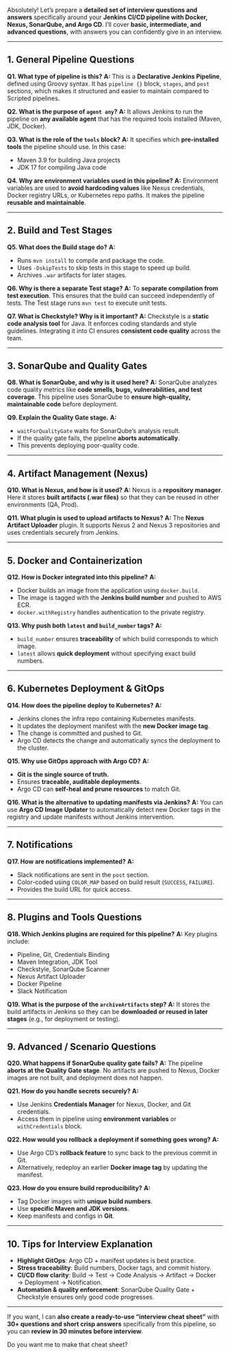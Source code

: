 Absolutely! Let’s prepare a **detailed set of interview questions and answers** specifically around your **Jenkins CI/CD pipeline with Docker, Nexus, SonarQube, and Argo CD**. I’ll cover **basic, intermediate, and advanced questions**, with answers you can confidently give in an interview.

---

## **1. General Pipeline Questions**

**Q1. What type of pipeline is this?**
**A:** This is a **Declarative Jenkins Pipeline**, defined using Groovy syntax. It has `pipeline {}` block, `stages`, and `post` sections, which makes it structured and easier to maintain compared to Scripted pipelines.

**Q2. What is the purpose of `agent any`?**
**A:** It allows Jenkins to run the pipeline on **any available agent** that has the required tools installed (Maven, JDK, Docker).

**Q3. What is the role of the `tools` block?**
**A:** It specifies which **pre-installed tools** the pipeline should use. In this case:

* Maven 3.9 for building Java projects
* JDK 17 for compiling Java code

**Q4. Why are environment variables used in this pipeline?**
**A:** Environment variables are used to **avoid hardcoding values** like Nexus credentials, Docker registry URLs, or Kubernetes repo paths. It makes the pipeline **reusable and maintainable**.

---

## **2. Build and Test Stages**

**Q5. What does the Build stage do?**
**A:**

* Runs `mvn install` to compile and package the code.
* Uses `-DskipTests` to skip tests in this stage to speed up build.
* Archives `.war` artifacts for later stages.

**Q6. Why is there a separate Test stage?**
**A:** To **separate compilation from test execution**. This ensures that the build can succeed independently of tests. The Test stage runs `mvn test` to execute unit tests.

**Q7. What is Checkstyle? Why is it important?**
**A:** Checkstyle is a **static code analysis tool** for Java. It enforces coding standards and style guidelines. Integrating it into CI ensures **consistent code quality** across the team.

---

## **3. SonarQube and Quality Gates**

**Q8. What is SonarQube, and why is it used here?**
**A:** SonarQube analyzes code quality metrics like **code smells, bugs, vulnerabilities, and test coverage**. This pipeline uses SonarQube to **ensure high-quality, maintainable code** before deployment.

**Q9. Explain the Quality Gate stage.**
**A:**

* `waitForQualityGate` waits for SonarQube’s analysis result.
* If the quality gate fails, the pipeline **aborts automatically**.
* This prevents deploying poor-quality code.

---

## **4. Artifact Management (Nexus)**

**Q10. What is Nexus, and how is it used?**
**A:** Nexus is a **repository manager**. Here it stores **built artifacts (.war files)** so that they can be reused in other environments (QA, Prod).

**Q11. What plugin is used to upload artifacts to Nexus?**
**A:** The **Nexus Artifact Uploader** plugin. It supports Nexus 2 and Nexus 3 repositories and uses credentials securely from Jenkins.

---

## **5. Docker and Containerization**

**Q12. How is Docker integrated into this pipeline?**
**A:**

* Docker builds an image from the application using `docker.build`.
* The image is tagged with the **Jenkins build number** and pushed to AWS ECR.
* `docker.withRegistry` handles authentication to the private registry.

**Q13. Why push both `latest` and `build_number` tags?**
**A:**

* `build_number` ensures **traceability** of which build corresponds to which image.
* `latest` allows **quick deployment** without specifying exact build numbers.

---

## **6. Kubernetes Deployment & GitOps**

**Q14. How does the pipeline deploy to Kubernetes?**
**A:**

* Jenkins clones the infra repo containing Kubernetes manifests.
* It updates the deployment manifest with the **new Docker image tag**.
* The change is committed and pushed to Git.
* Argo CD detects the change and automatically syncs the deployment to the cluster.

**Q15. Why use GitOps approach with Argo CD?**
**A:**

* **Git is the single source of truth.**
* Ensures **traceable, auditable deployments**.
* Argo CD can **self-heal and prune resources** to match Git.

**Q16. What is the alternative to updating manifests via Jenkins?**
**A:** You can use **Argo CD Image Updater** to automatically detect new Docker tags in the registry and update manifests without Jenkins intervention.

---

## **7. Notifications**

**Q17. How are notifications implemented?**
**A:**

* Slack notifications are sent in the `post` section.
* Color-coded using `COLOR_MAP` based on build result (`SUCCESS`, `FAILURE`).
* Provides the build URL for quick access.

---

## **8. Plugins and Tools Questions**

**Q18. Which Jenkins plugins are required for this pipeline?**
**A:** Key plugins include:

* Pipeline, Git, Credentials Binding
* Maven Integration, JDK Tool
* Checkstyle, SonarQube Scanner
* Nexus Artifact Uploader
* Docker Pipeline
* Slack Notification

**Q19. What is the purpose of the `archiveArtifacts` step?**
**A:** It stores the build artifacts in Jenkins so they can be **downloaded or reused in later stages** (e.g., for deployment or testing).

---

## **9. Advanced / Scenario Questions**

**Q20. What happens if SonarQube quality gate fails?**
**A:** The pipeline **aborts at the Quality Gate stage**. No artifacts are pushed to Nexus, Docker images are not built, and deployment does not happen.

**Q21. How do you handle secrets securely?**
**A:**

* Use Jenkins **Credentials Manager** for Nexus, Docker, and Git credentials.
* Access them in pipeline using **environment variables** or `withCredentials` block.

**Q22. How would you rollback a deployment if something goes wrong?**
**A:**

* Use Argo CD’s **rollback feature** to sync back to the previous commit in Git.
* Alternatively, redeploy an earlier **Docker image tag** by updating the manifest.

**Q23. How do you ensure build reproducibility?**
**A:**

* Tag Docker images with **unique build numbers**.
* Use **specific Maven and JDK versions**.
* Keep manifests and configs in **Git**.

---

## **10. Tips for Interview Explanation**

* **Highlight GitOps**: Argo CD + manifest updates is best practice.
* **Stress traceability**: Build numbers, Docker tags, and commit history.
* **CI/CD flow clarity**: Build → Test → Code Analysis → Artifact → Docker → Deployment → Notification.
* **Automation & quality enforcement**: SonarQube Quality Gate + Checkstyle ensures only good code progresses.

---

If you want, I can **also create a ready-to-use “interview cheat sheet”** with **30+ questions and short crisp answers** specifically from this pipeline, so you can **review in 30 minutes before interview**.

Do you want me to make that cheat sheet?
